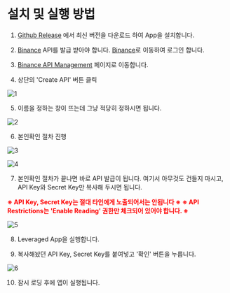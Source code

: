# 설치 및 실행 방법

1. [Github Release](https://github.com/blackwaterbread/Leveraged/releases) 에서 최신 버전을 다운로드 하여 App을 설치합니다.

2. [Binance](https://binance.com) API를 발급 받아야 합니다. [Binance](https://binance.com)로 이동하여 로그인 합니다.

3. [Binance API Management](https://www.binance.com/en/my/settings/api-management) 페이지로 이동합니다.

4. 상단의 'Create API' 버튼 클릭

![1](https://user-images.githubusercontent.com/40688555/188056705-59dc9431-d305-4fba-abc8-2e2ad640b453.png)

5. 이름을 정하는 창이 뜨는데 그냥 적당히 정하시면 됩니다.

![2](https://user-images.githubusercontent.com/40688555/187994877-9a9bae03-9a97-4951-8996-052bb44e050d.png)

6. 본인확인 절차 진행

![3](https://user-images.githubusercontent.com/40688555/187994878-1f06a71c-27e1-41a3-9e8b-083389d107ff.png)

![4](https://user-images.githubusercontent.com/40688555/187994880-84937357-909b-4771-ab90-40251c61d3c5.png)

7. 본인확인 절차가 끝나면 바로 API 발급이 됩니다. 여기서 아무것도 건들지 마시고, API Key와 Secret Key만 복사해 두시면 됩니다.

<span style="color:red">
    <strong>※ API Key, Secret Key는 절대 타인에게 노출되어서는 안됩니다 ※</strong>
</span>

<span style="color:red">
    <strong>※ API Restrictions는 'Enable Reading' 권한만 체크되어 있어야 합니다. ※</strong>
</span>

![5](https://user-images.githubusercontent.com/40688555/188056707-d0bbfa6c-916d-4778-a13e-e5c08853a7e1.png)

8. Leveraged App을 실행합니다.

9. 복사해놨던 API Key, Secret Key를 붙여넣고 '확인' 버튼을 누릅니다.

![6](https://user-images.githubusercontent.com/40688555/212303909-61f0a24c-11dc-499a-b776-e89ca6123c91.png)

10. 잠시 로딩 후에 앱이 실행됩니다.
